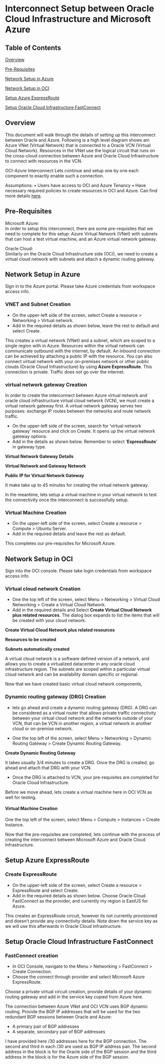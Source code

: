# Interconnect Setup between Oracle Cloud Infrastructure and Microsoft Azure

## Table of Contents

[Overview](#overview)

[Pre-Requisites](#pre-requisites)

[Network Setup in Azure](#network-setup-in-azure)

[Network Setup in OCI](#network-setup-in-OCI)

[Setup Azure ExpressRoute](#setup-azure-expressroute)

[Setup Oracle Cloud Infrastructure FastConnect](#setup-oracle-cloud-infrastructure-fastconnect)

## Overview

This document will walk through the details of setting up this interconnect between Oracle and Azure.
Following is a high level diagram shows am Azure VNet (Virtual Network) that is connected to a Oracle VCN (Virtual Cloud Network). Resources in the VNet use the logical circuit that runs on the cross-cloud connection between Azure and Oracle Cloud Infrastructure to connect with resources in the VCN.

OCI-Azure Interconnect
Lets continue and setup one by one each component to exactly enable such a connection.

Assumptions:
•	Users have access to OCI and Azure Tenancy
•	Have necessary required policies to create resources in OCI and Azure. Can find more details [here](https://docs.cloud.oracle.com/iaas/Content/Network/Concepts/azure.htm?source=post_page---------------------------).

## Pre-Requisites

Microsoft Azure:<br>
 In order to setup this interconnect, there are some pre-requisites that we need to complete for this setup: Azure Virtual Network (VNet) with subnets that can host a test virtual machine, and an Azure virtual network gateway.

Oracle Cloud:<br>
 Similarly on the Oracle Cloud Infrastructure side (OCI), we need to create a virtual cloud network with subnets and attach a dynamic routing gateway.

## Network Setup in Azure

Sign in to the Azure portal.  Please take Azure credentials from workspace access info.

### VNET and Subnet Creation
- On the upper-left side of the screen, select Create a resource > Networking > Virtual network.
- Add in the required details as shown below, leave the rest to default and select Create.

This creates a virtual network (VNet) and a subnet, which are scoped to a single region with in Azure. Resources within the virtual network can communicate outbound with the internet, by default. 
An inbound connection can be achieved by attaching a public IP with the resource. You can also connect virtual network with your on-premises network or other public clouds (Oracle Cloud Infrastructure) by using **Azure ExpressRoute**. This connection is private. Traffic does not go over the internet.

### virtual network gateway Creation

In order to create the interconnect between Azure virtual network and oracle cloud infrastructure virtual cloud network (VCN), we must create a virtual network gateway first. A virtual network gateway serves two purposes: exchange IP routes between the networks and route network traffic.

- On the upper-left side of the screen, search for ‘virtual network gateway’ resource and click on Create. It opens up the virtual network gateway options. 
- Add in the details as shown below. Remember to select ‘**ExpressRoute**’ in gateway type.


**Virtual Network Gateway Details**

**Virtual Network and Gateway Network**

**Public IP for Virtual Network Gateway**

It make take up to 45 minutes for creating the virtual network gateway.

In the meantime, lets setup a virtual machine in your virtual network to test the connectivity once the interconnect is successfully setup.

### Virtual Machine Creation

- On the upper-left side of the screen, select Create a resource > Compute > Ubuntu Server. 
- Add in the required details and leave the rest as default.


This completes our pre-requisites for Microsoft Azure.

## Network Setup in OCI

Sign into the OCI console. Please take login credentials from workspace access info

### Virtual cloud network Creation 

- One the top left of the screen, select Menu > Networking > Virtual Cloud Networking > Create a Virtual Cloud Network.
- Add in the required details and Select **Create Virtual Cloud Network plus related resources**. The dialog box expands to list the items that will be created with your cloud network.

**Create Virtual Cloud Network plus related resources**

**Resources to be created**

**Subnets automatically created**

A virtual cloud network is a software defined version of a network, and allows you to create a virtualized datacenter in any oracle cloud infrastructure region. The subnets are scoped within a particular virtual cloud network and can be availability domain specific or regional.

Now that we have created basic virtual cloud network components,

### Dynamic routing gateway (DRG) Creation

- lets go ahead and create a dynamic routing gateway (DRG). A DRG can be considered as a virtual router that allows private traffic connectivity between your virtual cloud network and the networks outside of your VCN, that can be VCN in another region, a virtual network in another cloud or on-premise network.

- One the top left of the screen, select Menu > Networking > Dynamic Routing Gateway > Create Dynamic Routing Gateway.


**Create Dynamic Routing Gateway**

It takes usually 3/4 minutes to create a DRG. Once the DRG is created, go ahead and attach that DRG with your VCN.


- Once the DRG is attached to VCN, your pre-requisites are completed for Oracle Cloud Infrastructure. 

Before we move ahead, lets create a virtual machine here in OCI VCN as well for testing.

#### Virtual Machine Creation 

One the top left of the screen, select Menu > Compute > Instances > Create Instance. 


Now that the pre-requisites are completed, lets continue with the process of creating the interconnect between Microsoft Azure and Oracle Cloud Infrastructure.

## Setup Azure ExpressRoute

### Create ExpressRoute

- On the upper-left side of the screen, select Create a resource > ExpressRoute and select Create.
- Add in the required details as shown below. Choose Oracle Cloud FastConnect as the provider, and currently my region is EastUS for Azure.


This creates an ExpressRoute circuit, however its not currently provisioned and doesn’t provide any connectivity details. Note down the service key as we will use this afterwards in Oracle Cloud Infrastructure.

## Setup Oracle Cloud Infrastructure FastConnect

### FastConnect creation

- In OCI Console, navigate to the Menu > Networking > FastConnect > Create Connection. 
- Choose the connect through provider and select Microsoft Azure ExpressRoute.

Choose a private virtual circuit creation, provide details of your dynamic routing gateway and add in the service key copied from Azure here.

The connection between Azure VNet and OCI VCN uses BGP dynamic routing. Provide the BGP IP addresses that will be used for the two redundant BGP sessions between Oracle and Azure:
  - A primary pair of BGP addresses
  - A separate, secondary pair of BGP addresses
  
I have provided here /30 addresses here for the BGP connection. The second and third in each /30 are used as BGP IP address pair. The second address in the block is for the Oracle side of the BGP session and the third address in the block is for the Azure side of the BGP session.
